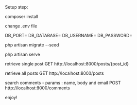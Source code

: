 Setup step:

composer install

change .env file

DB_PORT=<db port>
DB_DATABASE=<db name>
DB_USERNAME=<db username>
DB_PASSWORD=<db password>

php artisan migrate --seed

php artisan serve


retrieve single post
GET http://localhost:8000/posts/{post_id}

retrieve all posts 
GET http://localhost:8000/posts

search comments -  params : name, body and email
POST http://localhost:8000/comments
 

enjoy!
